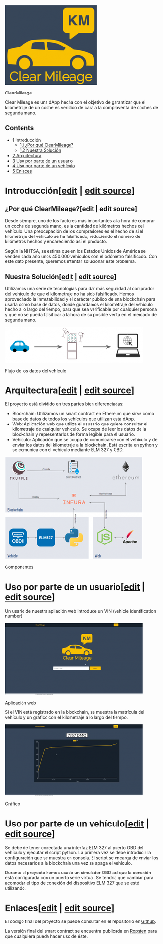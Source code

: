 [![](images/300px-Clearmileagelogo.PNG)](/pti/index.php/File:Clearmileagelogo.PNG)

ClearMileage.

Clear Mileage es una dApp hecha con el objetivo de garantizar que el kilometraje de un coche es verídico de cara a la compraventa de coches de segunda mano.

## Contents

* [1 Introducción](#Introducci.C3.B3n)
  + [1.1 ¿Por qué ClearMileage?](#.C2.BFPor_qu.C3.A9_ClearMileage.3F)
  + [1.2 Nuestra Solución](#Nuestra_Soluci.C3.B3n)
* [2 Arquitectura](#Arquitectura)
* [3 Uso por parte de un usuario](#Uso_por_parte_de_un_usuario)
* [4 Uso por parte de un vehículo](#Uso_por_parte_de_un_veh.C3.ADculo)
* [5 Enlaces](#Enlaces)

# Introducción[[edit](/pti/index.php?title=Categor%C3%ADa:ClearMileage&veaction=edit&section=1 "Edit section: Introducción") | [edit source](/pti/index.php?title=Categor%C3%ADa:ClearMileage&action=edit&section=1 "Edit section: Introducción")]

## ¿Por qué ClearMileage?[[edit](/pti/index.php?title=Categor%C3%ADa:ClearMileage&veaction=edit&section=2 "Edit section: ¿Por qué ClearMileage?") | [edit source](/pti/index.php?title=Categor%C3%ADa:ClearMileage&action=edit&section=2 "Edit section: ¿Por qué ClearMileage?")]

Desde siempre, uno de los factores más importantes a la hora de comprar un coche de segunda mano, es la cantidad de kilómetros hechos del vehículo. Una preocupación de los compradores es el hecho de si el kilometraje del vehículo se ha falsificado, reduciendo el número de kilómetros hechos y encareciendo así el producto.

Según la NHTSA, se estima que en los Estados Unidos de América se venden cada año unos 450.000 vehículos con el odómetro falsificado. Con este dato presente, queremos intentar solucionar este problema.

## Nuestra Solución[[edit](/pti/index.php?title=Categor%C3%ADa:ClearMileage&veaction=edit&section=3 "Edit section: Nuestra Solución") | [edit source](/pti/index.php?title=Categor%C3%ADa:ClearMileage&action=edit&section=3 "Edit section: Nuestra Solución")]

Utilizamos una serie de tecnologías para dar más seguridad al comprador del vehículo de que el kilometraje no ha sido falsificado. Hemos aprovechado la inmutabilidad y el carácter público de una blockchain para usarla como base de datos, donde guardamos el kilometraje del vehículo hecho a lo largo del tiempo, para que sea verificable por cualquier persona y que no se pueda falsificar a la hora de su posible venta en el mercado de segunda mano.

[![](images/450px-Flujo.png)](/pti/index.php/File:Flujo.png)

Flujo de los datos del vehículo

# Arquitectura[[edit](/pti/index.php?title=Categor%C3%ADa:ClearMileage&veaction=edit&section=4 "Edit section: Arquitectura") | [edit source](/pti/index.php?title=Categor%C3%ADa:ClearMileage&action=edit&section=4 "Edit section: Arquitectura")]

El proyecto está dividido en tres partes bien diferenciadas:

* Blockchain: Utilizamos un smart contract en Ethereum que sirve como base de datos de todos los vehículos que utilizan esta dApp.
* Web: Aplicación web que utiliza el ususario que quiere consultar el kilometraje de cualquier vehículo. Se ocupa de leer los datos de la blockchain y representarlos de forma legible para el usuario.
* Vehículo: Aplicación que se ocupa de comunicarse con el vehículo y de enviar los datos del kilometraje a la blockchain. Está escrita en python y se comunica con el vehículo mediante ELM 327 y OBD.

[![](images/450px-Esquemaclearmileage.png)](/pti/index.php/File:Esquemaclearmileage.png)

Componentes

# Uso por parte de un usuario[[edit](/pti/index.php?title=Categor%C3%ADa:ClearMileage&veaction=edit&section=5 "Edit section: Uso por parte de un usuario") | [edit source](/pti/index.php?title=Categor%C3%ADa:ClearMileage&action=edit&section=5 "Edit section: Uso por parte de un usuario")]

Un usario de nuestra apliación web introduce un VIN (vehicle identification number).

[![](images/450px-Webclearmileage.png)](/pti/index.php/File:Webclearmileage.png)

Aplicación web

Si el VIN está registrado en la blockchain, se muestra la matrícula del vehículo y un gráfico con el kilometraje a lo largo del tiempo.

[![](images/450px-Graphclearmileage.png)](/pti/index.php/File:Graphclearmileage.png)

Gráfico

# Uso por parte de un vehículo[[edit](/pti/index.php?title=Categor%C3%ADa:ClearMileage&veaction=edit&section=6 "Edit section: Uso por parte de un vehículo") | [edit source](/pti/index.php?title=Categor%C3%ADa:ClearMileage&action=edit&section=6 "Edit section: Uso por parte de un vehículo")]

Se debe de tener conectada una interfaz ELM 327 al puerto OBD del vehículo y ejecutar el script python. La primera vez se debe introducir la configuración que se muestra en consola. El script se encarga de enviar los datos necesarios a la blockchain una vez se apaga el vehículo.

Durante el proyecto hemos usado un simulador OBD así que la conexión está configurada con un puerto serie virtual. Se tendría que cambiar para acomodar el tipo de conexión del dispositivo ELM 327 que se esté utilizando.

# Enlaces[[edit](/pti/index.php?title=Categor%C3%ADa:ClearMileage&veaction=edit&section=7 "Edit section: Enlaces") | [edit source](/pti/index.php?title=Categor%C3%ADa:ClearMileage&action=edit&section=7 "Edit section: Enlaces")]

El código final del proyecto se puede consultar en el repositorio en [Github](https://github.com/jc4sombrero/ClearMileage).

La versión final del smart contract se encuentra publicada en [Ropsten](https://ropsten.etherscan.io/address/0x32eb8b9D9bcD2d8ED5d5294250d4D39497882a34) para que cualquiera pueda hacer uso de éste.